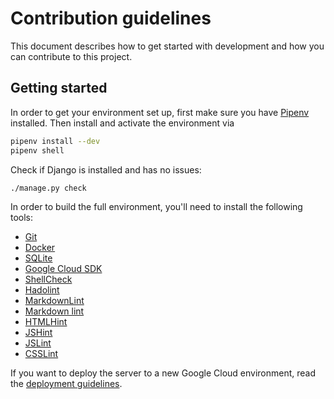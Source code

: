 # Contribution guidelines

This document describes how to get started with development and how you can
contribute to this project.

## Getting started

In order to get your environment set up, first make sure you have
[Pipenv](https://pipenv.readthedocs.io/) installed. Then install and activate
the environment via

```bash
pipenv install --dev
pipenv shell
```

Check if Django is installed and has no issues:

```bash
./manage.py check
```

In order to build the full environment, you'll need to install the following tools:

* [Git](https://git-scm.com/)
* [Docker](https://www.docker.com/)
* [SQLite](https://www.sqlite.org)
* [Google Cloud SDK](https://cloud.google.com/sdk/)
* [ShellCheck](https://github.com/koalaman/shellcheck)
* [Hadolint](https://github.com/hadolint/hadolint)
* [MarkdownLint](https://github.com/igorshubovych/markdownlint-cli)
* [Markdown lint](https://github.com/markdownlint/markdownlint)
* [HTMLHint](https://github.com/htmlhint/HTMLHint)
* [JSHint](https://github.com/jshint/jshint)
* [JSLint](https://github.com/reid/node-jslint)
* [CSSLint](https://github.com/CSSLint/csslint)

If you want to deploy the server to a new Google Cloud environment, read the
[deployment guidelines](DEPLOY.md).
